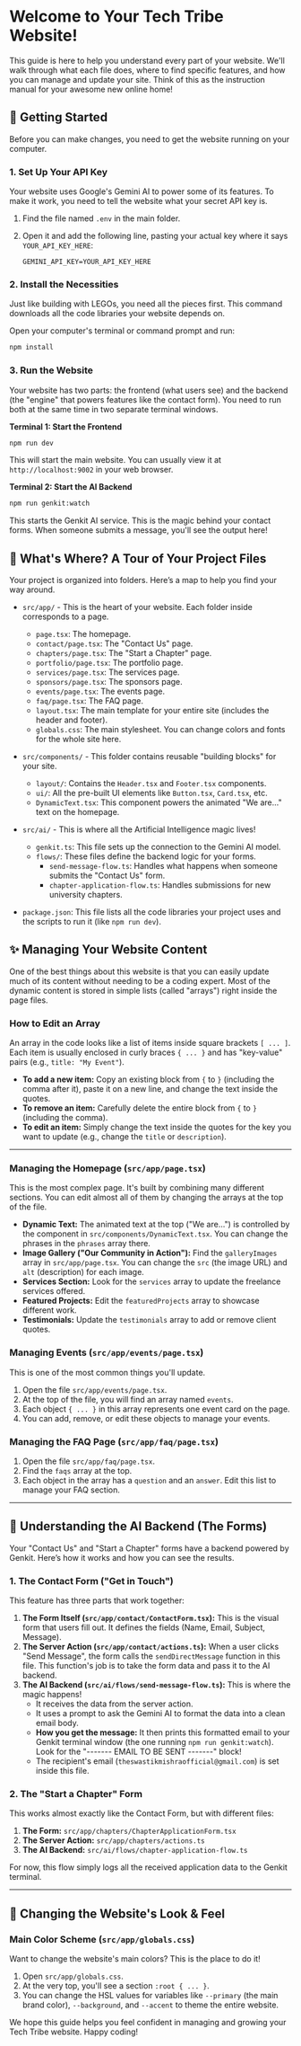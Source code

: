 # Welcome to Your Tech Tribe Website!

This guide is here to help you understand every part of your website. We'll walk through what each file does, where to find specific features, and how you can manage and update your site. Think of this as the instruction manual for your awesome new online home!

## 🚀 Getting Started

Before you can make changes, you need to get the website running on your computer.

### 1. Set Up Your API Key

Your website uses Google's Gemini AI to power some of its features. To make it work, you need to tell the website what your secret API key is.

1.  Find the file named `.env` in the main folder.
2.  Open it and add the following line, pasting your actual key where it says `YOUR_API_KEY_HERE`:

    ```
    GEMINI_API_KEY=YOUR_API_KEY_HERE
    ```

### 2. Install the Necessities

Just like building with LEGOs, you need all the pieces first. This command downloads all the code libraries your website depends on.

Open your computer's terminal or command prompt and run:

```bash
npm install
```

### 3. Run the Website

Your website has two parts: the frontend (what users see) and the backend (the "engine" that powers features like the contact form). You need to run both at the same time in two separate terminal windows.

**Terminal 1: Start the Frontend**

```bash
npm run dev
```

This will start the main website. You can usually view it at `http://localhost:9002` in your web browser.

**Terminal 2: Start the AI Backend**

```bash
npm run genkit:watch
```

This starts the Genkit AI service. This is the magic behind your contact forms. When someone submits a message, you'll see the output here!

## 📂 What's Where? A Tour of Your Project Files

Your project is organized into folders. Here’s a map to help you find your way around.

-   `src/app/` - This is the heart of your website. Each folder inside corresponds to a page.
    -   `page.tsx`: The homepage.
    -   `contact/page.tsx`: The "Contact Us" page.
    -   `chapters/page.tsx`: The "Start a Chapter" page.
    -   `portfolio/page.tsx`: The portfolio page.
    -   `services/page.tsx`: The services page.
    -   `sponsors/page.tsx`: The sponsors page.
    -   `events/page.tsx`: The events page.
    -   `faq/page.tsx`: The FAQ page.
    -   `layout.tsx`: The main template for your entire site (includes the header and footer).
    -   `globals.css`: The main stylesheet. You can change colors and fonts for the whole site here.

-   `src/components/` - This folder contains reusable "building blocks" for your site.
    -   `layout/`: Contains the `Header.tsx` and `Footer.tsx` components.
    -   `ui/`: All the pre-built UI elements like `Button.tsx`, `Card.tsx`, etc.
    -   `DynamicText.tsx`: This component powers the animated "We are..." text on the homepage.

-   `src/ai/` - This is where all the Artificial Intelligence magic lives!
    -   `genkit.ts`: This file sets up the connection to the Gemini AI model.
    -   `flows/`: These files define the backend logic for your forms.
        -   `send-message-flow.ts`: Handles what happens when someone submits the "Contact Us" form.
        -   `chapter-application-flow.ts`: Handles submissions for new university chapters.

-   `package.json`: This file lists all the code libraries your project uses and the scripts to run it (like `npm run dev`).

## ✨ Managing Your Website Content

One of the best things about this website is that you can easily update much of its content without needing to be a coding expert. Most of the dynamic content is stored in simple lists (called "arrays") right inside the page files.

### How to Edit an Array

An array in the code looks like a list of items inside square brackets `[ ... ]`. Each item is usually enclosed in curly braces `{ ... }` and has "key-value" pairs (e.g., `title: "My Event"`).

-   **To add a new item:** Copy an existing block from `{` to `}` (including the comma after it), paste it on a new line, and change the text inside the quotes.
-   **To remove an item:** Carefully delete the entire block from `{` to `}` (including the comma).
-   **To edit an item:** Simply change the text inside the quotes for the key you want to update (e.g., change the `title` or `description`).

---

### Managing the Homepage (`src/app/page.tsx`)

This is the most complex page. It's built by combining many different sections. You can edit almost all of them by changing the arrays at the top of the file.

-   **Dynamic Text:** The animated text at the top ("We are...") is controlled by the component in `src/components/DynamicText.tsx`. You can change the phrases in the `phrases` array there.
-   **Image Gallery ("Our Community in Action"):** Find the `galleryImages` array in `src/app/page.tsx`. You can change the `src` (the image URL) and `alt` (description) for each image.
-   **Services Section:** Look for the `services` array to update the freelance services offered.
-   **Featured Projects:** Edit the `featuredProjects` array to showcase different work.
-   **Testimonials:** Update the `testimonials` array to add or remove client quotes.

### Managing Events (`src/app/events/page.tsx`)

This is one of the most common things you'll update.

1.  Open the file `src/app/events/page.tsx`.
2.  At the top of the file, you will find an array named `events`.
3.  Each object `{ ... }` in this array represents one event card on the page.
4.  You can add, remove, or edit these objects to manage your events.

### Managing the FAQ Page (`src/app/faq/page.tsx`)

1.  Open the file `src/app/faq/page.tsx`.
2.  Find the `faqs` array at the top.
3.  Each object in the array has a `question` and an `answer`. Edit this list to manage your FAQ section.

---

## 🤖 Understanding the AI Backend (The Forms)

Your "Contact Us" and "Start a Chapter" forms have a backend powered by Genkit. Here’s how it works and how you can see the results.

### 1. The Contact Form ("Get in Touch")

This feature has three parts that work together:

1.  **The Form Itself (`src/app/contact/ContactForm.tsx`):** This is the visual form that users fill out. It defines the fields (Name, Email, Subject, Message).
2.  **The Server Action (`src/app/contact/actions.ts`):** When a user clicks "Send Message", the form calls the `sendDirectMessage` function in this file. This function's job is to take the form data and pass it to the AI backend.
3.  **The AI Backend (`src/ai/flows/send-message-flow.ts`):** This is where the magic happens!
    -   It receives the data from the server action.
    -   It uses a prompt to ask the Gemini AI to format the data into a clean email body.
    -   **How you get the message:** It then prints this formatted email to your Genkit terminal window (the one running `npm run genkit:watch`). Look for the "------- EMAIL TO BE SENT -------" block!
    -   The recipient's email (`theswastikmishraofficial@gmail.com`) is set inside this file.

### 2. The "Start a Chapter" Form

This works almost exactly like the Contact Form, but with different files:

1.  **The Form:** `src/app/chapters/ChapterApplicationForm.tsx`
2.  **The Server Action:** `src/app/chapters/actions.ts`
3.  **The AI Backend:** `src/ai/flows/chapter-application-flow.ts`

For now, this flow simply logs all the received application data to the Genkit terminal.

---

## 🎨 Changing the Website's Look & Feel

### Main Color Scheme (`src/app/globals.css`)

Want to change the website's main colors? This is the place to do it!

1.  Open `src/app/globals.css`.
2.  At the very top, you'll see a section `:root { ... }`.
3.  You can change the HSL values for variables like `--primary` (the main brand color), `--background`, and `--accent` to theme the entire website.

We hope this guide helps you feel confident in managing and growing your Tech Tribe website. Happy coding!
